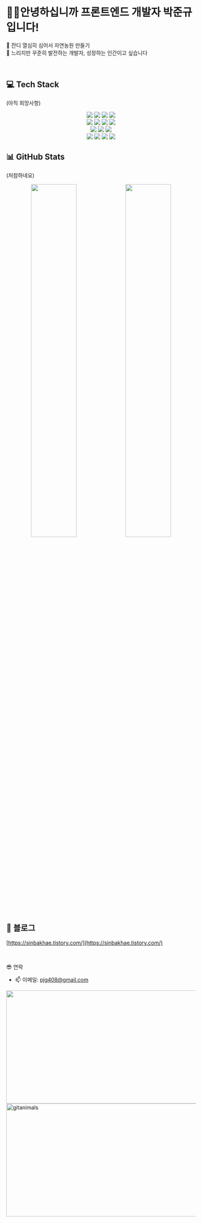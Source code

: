 
<h1 >🙋‍♂️안녕하십니까 프론트엔드 개발자 박준규 입니다!</h1>

<p >  
🌱 잔디 열심히 심어서 자연농원 만들기<br/>
🐢 느리지만 꾸준히 발전하는 개발자, 성장하는 인간이고 싶습니다<br/>
</p>
</br>

## 💻 Tech Stack
(아직 희망사항)
<div align="center">
  <img src="https://img.shields.io/badge/HTML5-E34F26?style=flat&logo=HTML5&logoColor=white"/>
  <img src="https://img.shields.io/badge/CSS3-1572B6?style=flat&logo=CSS3&logoColor=white"/>
  <img src="https://img.shields.io/badge/SASS-CC6699?style=flat&logo=SASS&logoColor=white"/>
  <img src="https://img.shields.io/badge/TailwindCSS-06B6D4?style=flat&logo=TailwindCSS&logoColor=white"/>
  <br/>
  <img src="https://img.shields.io/badge/JavaScript-F7DF1E?style=flat&logo=JavaScript&logoColor=black"/>
  <img src="https://img.shields.io/badge/TypeScript-3178C6?style=flat&logo=TypeScript&logoColor=white"/>
  <img src="https://img.shields.io/badge/React-61DAFB?style=flat&logo=React&logoColor=black"/>
  <img src="https://img.shields.io/badge/Vite-646CFF?style=flat&logo=Vite&logoColor=white"/>
  <br/>
  <img src="https://img.shields.io/badge/Recoil-3578E5?style=flat&logo=Recoil&logoColor=white"/>
  <img src="https://img.shields.io/badge/Zustand-000000?style=flat&logo=Zustand&logoColor=white"/>
  <img src="https://img.shields.io/badge/Redux-764ABC?style=flat&logo=Redux&logoColor=white"/>
  <br/>
  <img src="https://img.shields.io/badge/Figma-F24E1E?style=flat&logo=Figma&logoColor=white"/>
  <img src="https://img.shields.io/badge/Supabase-3ECF8E?style=flat&logo=Supabase&logoColor=white"/>
  <img src="https://img.shields.io/badge/Git-F05032?style=flat&logo=Git&logoColor=white"/>
  <img src="https://img.shields.io/badge/GitHub-181717?style=flat&logo=GitHub&logoColor=white"/>
</div>

## 📊 GitHub Stats
(처참하네요)
<div align="center">
  <img src="https://github-readme-stats.vercel.app/api?username=nbc7799&show_icons=true&theme=radical" width="49%" />
  <img src="https://github-readme-stats.vercel.app/api/top-langs/?username=nbc7799&layout=compact&theme=radical" width="49%" />
</div>


</br>



## 📝 블로그
[https://sinbakhae.tistory.com/](https://sinbakhae.tistory.com/)

</br>

😎 연락

- 📫 이메일: pjg408@gmail.com


<a href="https://www.gitanimals.org/en_US?utm_medium=image&utm_source=nbc7799&utm_content=farm">
<img
  src="https://render.gitanimals.org/farms/nbc7799"
  width="600"
  height="300"
/>
</a>
<a href="https://www.gitanimals.org/">
      <img
        src="https://render.gitanimals.org/guilds/718880218684969028/draw"
        width="600"
        height="300"
        alt="gitanimals"
      />
    </a>
